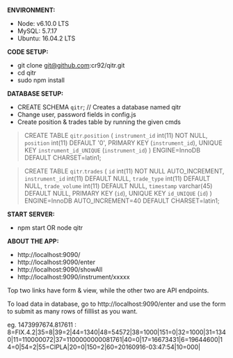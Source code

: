 
**ENVIRONMENT:**

 - Node: v6.10.0 LTS
 - MySQL: 5.7.17
 - Ubuntu: 16.04.2 LTS


**CODE SETUP:**

 - git clone git@github.com:cr92/qitr.git
 - cd qitr
 - sudo npm install



**DATABASE SETUP:**

 - CREATE SCHEMA `qitr`; // Creates a database named qitr
 - Change user, password fields in config.js
 - Create position & trades table by running the given cmds

> CREATE TABLE `qitr`.`position` (
  `instrument_id` int(11) NOT NULL,
  `position` int(11) DEFAULT '0',
  PRIMARY KEY (`instrument_id`),
  UNIQUE KEY `instrument_id_UNIQUE` (`instrument_id`)
) ENGINE=InnoDB DEFAULT CHARSET=latin1;

> CREATE TABLE `qitr`.`trades` (
  `id` int(11) NOT NULL AUTO_INCREMENT,
  `instrument_id` int(11) DEFAULT NULL,
  `trade_type` int(11) DEFAULT NULL,
  `trade_volume` int(11) DEFAULT NULL,
  `timestamp` varchar(45) DEFAULT NULL,
  PRIMARY KEY (`id`),
  UNIQUE KEY `id_UNIQUE` (`id`)
) ENGINE=InnoDB AUTO_INCREMENT=40 DEFAULT CHARSET=latin1;


**START SERVER:**

 - npm start OR node qitr


**ABOUT THE APP:**

 - http://localhost:9090/
 - http://localhost:9090/enter
 - http://localhost:9090/showAll
 - http://localhost:9090/instrument/xxxxx

Top two links have form & view, while the other two are API endpoints.

To load data in database, go to http://localhost:9090/enter and use the form to submit as many rows of filllist as you want.

eg.
1473997674.817611 : 8=FIX.4.2|35=8|39=2|44=1340|48=54572|38=1000|151=0|32=1000|31=1340|11=110000072|37=1100000000081761|40=0|17=16673431|6=19644600|14=0|54=2|55=CIPLA|20=0|150=2|60=20160916-03:47:54|10=000|